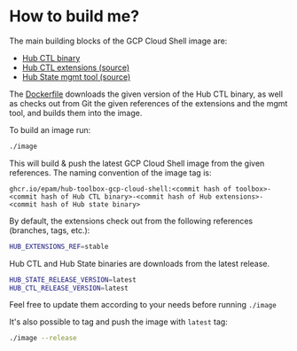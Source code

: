 # How to build me?

The main building blocks of the GCP Cloud Shell image are:

* [Hub CTL binary](https://github.com/epam/hubctl/releases)
* [Hub CTL extensions (source)](https://github.com/epam/hub-extensions)
* [Hub State mgmt tool (source)](https://github.com/epam/hub-state)

The [Dockerfile](Dockerfile) downloads the given version of the Hub CTL binary, as well as checks out from Git the given references of the extensions and the mgmt tool, and builds them into the image.

To build an image run:

```bash
./image
```

This will build & push the latest GCP Cloud Shell image from the given references.
The naming convention of the image tag is:

```text
ghcr.io/epam/hub-toolbox-gcp-cloud-shell:<commit hash of toolbox>-<commit hash of Hub CTL binary>-<commit hash of Hub extensions>-<commit hash of Hub state binary>
```

By default, the extensions check out from the following references (branches, tags, etc.):

```bash
HUB_EXTENSIONS_REF=stable
```

Hub CTL and Hub State binaries are downloads from the latest release.

```bash
HUB_STATE_RELEASE_VERSION=latest
HUB_CTL_RELEASE_VERSION=latest
```

Feel free to update them according to your needs before running `./image`

It's also possible to tag and push the image with `latest` tag:

```bash
./image --release
```
